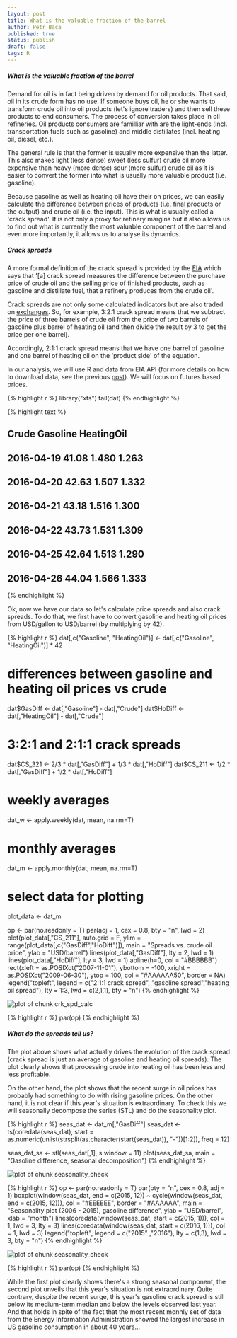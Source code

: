 ```yaml
---
layout: post
title: What is the valuable fraction of the barrel
author: Petr Baca
published: true
status: publish
draft: false
tags: R
---
```

##### What is the valuable fraction of the barrel
 
Demand for oil is in fact being driven by demand for oil products. That said, oil in its crude form has no use. If someone buys oil, he or she wants to transform crude oil into oil products (let's ignore traders) and then sell these products to end consumers. The process of conversion takes place in oil refineries. Oil products consumers are familliar with are the light-ends (incl. transportation fuels such as gasoline) and middle distillates (incl. heating oil, diesel, etc.).
 
The general rule is that the former is usually more expensive than the latter. This also makes light (less dense) sweet (less sulfur) crude oil more expensive than heavy (more dense) sour (more sulfur) crude oil as it is easier to convert the former into what is usually more valuable product (i.e. gasoline).
 
Because gasoline as well as heating oil have their on prices, we can easily calculate the difference between prices of products (i.e. final products or the output) and crude oil (i.e. the input). This is what is usually called a 'crack spread'. It is not only a proxy for refinery margins but it also allows us to find out what is currently the most valuable component of the barrel and even more importantly, it allows us to analyse its dynamics.
 
##### Crack spreads
 
A more formal definition of the crack spread is provided by the [EIA](https://www.eia.gov/todayinenergy/includes/CrackSpread_Explain.cfm) which says that '[a] crack spread measures the difference between the purchase price of crude oil and the selling price of finished products, such as gasoline and distillate fuel, that a refinery produces from the crude oil'.
 
Crack spreads are not only some calculated indicators but are also traded on [exchanges](http://www.cmegroup.com/trading/energy/crack-spread-handbook.html). 
So, for example, 3:2:1 crack spread means that we subtract the price of three barrels of crude oil from the price of two barrels of gasoline plus barrel of heating oil (and then divide the result by 3 to get the price per one barrel).
 
Accordingly, 2:1:1 crack spread means that we have one barrel of gasoline and one barrel of heating oil on the 'product side' of the equation.
 
In our analysis, we will use R and data from EIA API (for more details on how to download data, see the previous [post](http://petrbaca.github.io/2016/03/27/EIA-data/)). We will focus on futures based prices.
 

 

{% highlight r %}
library("xts")
tail(dat)
{% endhighlight %}



{% highlight text %}
##            Crude Gasoline HeatingOil
## 2016-04-19 41.08    1.480      1.263
## 2016-04-20 42.63    1.507      1.332
## 2016-04-21 43.18    1.516      1.300
## 2016-04-22 43.73    1.531      1.309
## 2016-04-25 42.64    1.513      1.290
## 2016-04-26 44.04    1.566      1.333
{% endhighlight %}
 
Ok, now we have our data so let's calculate price spreads and also crack spreads. To do that, we first have to convert gasoline and heating oil prices from USD/gallon to USD/barrel (by multiplying by 42).
 

{% highlight r %}
dat[,c("Gasoline", "HeatingOil")] <- dat[,c("Gasoline", "HeatingOil")] * 42
 
# differences between gasoline and heating oil prices vs crude
dat$GasDiff <- dat[,"Gasoline"] - dat[,"Crude"]
dat$HoDiff <- dat[,"HeatingOil"] - dat[,"Crude"]
 
# 3:2:1 and 2:1:1 crack spreads
dat$CS_321 <- 2/3 * dat[,"GasDiff"] + 1/3 * dat[,"HoDiff"]
dat$CS_211 <- 1/2 * dat[,"GasDiff"] + 1/2 * dat[,"HoDiff"]
 
# weekly averages
dat_w <- apply.weekly(dat, mean, na.rm=T)
# monthly averages
dat_m <- apply.monthly(dat, mean, na.rm=T)
 
# select data for plotting
plot_data <- dat_m
 
op <- par(no.readonly = T)
par(adj = 1, cex = 0.8, bty = "n", lwd = 2)
plot(plot_data[,"CS_211"], auto.grid = F,
     ylim = range(plot_data[,c("GasDiff","HoDiff")]),
     main = "Spreads vs. crude oil price", ylab = "USD/barrel")
lines(plot_data[,"GasDiff"], lty = 2, lwd = 1)
lines(plot_data[,"HoDiff"], lty = 3, lwd = 1)
abline(h=0, col = "#BBBBBB")
rect(xleft = as.POSIXct("2007-11-01"), ybottom = -100,
     xright = as.POSIXct("2009-06-30"), ytop = 100,
     col = "#AAAAAA50", border = NA)
legend("topleft",
       legend = c("2:1:1 crack spread", "gasoline spread","heating oil spread"),
       lty = 1:3, lwd = c(2,1,1),
       bty = "n")
{% endhighlight %}

![plot of chunk crk_spd_calc](/figures/crk_spd_calc-1.png)

{% highlight r %}
par(op)
{% endhighlight %}
 
##### What do the spreads tell us?
 
The plot above shows what actually drives the evolution of the crack spread (crack spread is just an average of gasoline and heating oil spreads). The plot clearly shows that processing crude into heating oil has been less and less profitable.
 
On the other hand, the plot shows that the recent surge in oil prices has probably had something to do with rising gasoline prices. On the other hand, it is not clear if this year's situation is extraordinary. To check this we will seasonally decompose the series (STL) and do the seasonality plot.
 

{% highlight r %}
seas_dat <- dat_m[,"GasDiff"]
seas_dat <- ts(coredata(seas_dat),
               start = as.numeric(unlist(strsplit(as.character(start(seas_dat)), "-"))[1:2]),
               freq = 12)
 
 
seas_dat_sa <- stl(seas_dat[,1], s.window = 11)
plot(seas_dat_sa, main = "Gasoline difference, seasonal decomposition")
{% endhighlight %}

![plot of chunk seasonality_check](/figures/seasonality_check-1.png)

{% highlight r %}
op <- par(no.readonly = T)
par(bty = "n", cex = 0.8, adj = 1)
boxplot(window(seas_dat, end = c(2015, 12)) ~ cycle(window(seas_dat, end = c(2015, 12))), col = "#EEEEEE", border = "#AAAAAA",
        main = "Seasonality plot (2006 - 2015), gasoline difference",
        ylab = "USD/barrel", xlab = "month")
lines(coredata(window(seas_dat, start = c(2015, 1))), col = 1, lwd = 3, lty = 3)
lines(coredata(window(seas_dat, start = c(2016, 1))), col = 1, lwd = 3)
legend("topleft", legend = c("2015" ,"2016"), lty = c(1,3), lwd = 3, bty = "n")
{% endhighlight %}

![plot of chunk seasonality_check](/figures/seasonality_check-2.png)

{% highlight r %}
par(op)
{% endhighlight %}
 
While the first plot clearly shows there's a strong seasonal component, the second plot unveils that this year's situation is not extraordinary. Quite contrary, despite the recent surge, this year's gasoline crack spread is still below its medium-term median and below the levels observed last year. And that holds in spite of the fact that the most recent monhly set of data from the Energy Information Administration showed the largest increase in US gasoline consumption in about 40 years...
 
 
 
 
 
 
 
 
 
